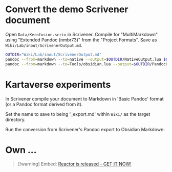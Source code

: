 

# Convert the demo Scrivener document

Open `Data/Kernfusion.scriv` in Scrivener.
Compile for "MultiMarkdown" using "Extended Pandoc (nmbr73)" from the "Project Formats".
Save as `Wiki/Lab/inout/ScrivenerOutput.md`.

```sh
OUTDIR="Wiki/Lab/inout/ScrivenerOutput.md"
pandoc --from=markdown --to=native --output=$OUTDIR/NativeOutput.lua $OUTDIR/ScrivenerOutput.md
pandoc --from=markdown --to=Tools/obsidian.lua --output=$OUTDIR/PandocOutput.md $OUTDIR/ScrivenerOutput.md
```

# Kartaverse experiments

In Scrivener compile your document to Markdown in 'Basic Pandoc' format (or a Pandoc format derived from it).

Set the name to save to being '_export.md' within `Wiki/` as the target directory.

Run the conversion from Scrivener's Pandoc export to Obsidian Markdown:

<!--
Images Used:
```sh
pandoc --from=markdown --to=Tools/imagelist.lua Wiki/KartaExport.md/KartaExport.md --output=Wiki/KartaExport.md/KartaFix.md
```
-->

# Own ...

> [!warning] Embed: [Reactor is released - GET IT NOW!](https://www.youtube.com/watch?v=mklCsf8yOUk)

